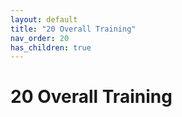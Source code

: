 ```yaml
---
layout: default
title: "20 Overall Training"
nav_order: 20
has_children: true
---
```

# 20 Overall Training
  
